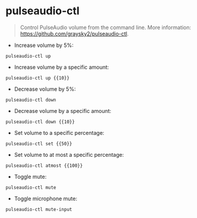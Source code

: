# pulseaudio-ctl

> Control PulseAudio volume from the command line.
> More information: <https://github.com/graysky2/pulseaudio-ctl>.

- Increase volume by 5%:

`pulseaudio-ctl up`

- Increase volume by a specific amount:

`pulseaudio-ctl up {{10}}`

- Decrease volume by 5%:

`pulseaudio-ctl down`

- Decrease volume by a specific amount:

`pulseaudio-ctl down {{10}}`

- Set volume to a specific percentage:

`pulseaudio-ctl set {{50}}`

- Set volume to at most a specific percentage:

`pulseaudio-ctl atmost {{100}}`

- Toggle mute:

`pulseaudio-ctl mute`

- Toggle microphone mute:

`pulseaudio-ctl mute-input`
